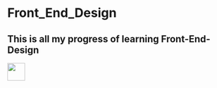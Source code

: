 # Front_End_Design
## This is all my progress of learning Front-End-Design
<img src="https://media.giphy.com/media/vFKqnCdLPNOKc/giphy.gif" width="40" height="40" />